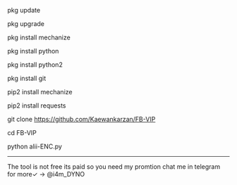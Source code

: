 pkg update

pkg upgrade

pkg install mechanize

pkg install python

pkg install python2

pkg install git

pip2 install mechanize

pip2 install requests

git clone https://github.com/Kaewankarzan/FB-VIP

cd FB-VIP

python alii-ENC.py

-------------------------------


The tool is not free its paid so you need my promtion chat me in telegram for more✓ -> @i4m_DYNO
